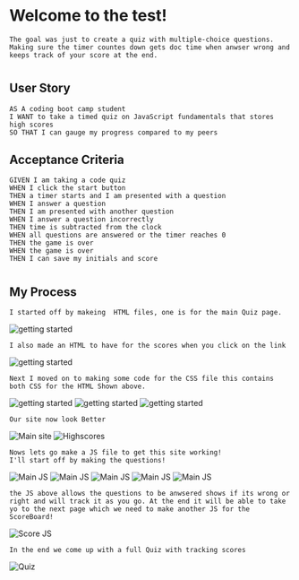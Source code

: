 # Welcome to the test!
```
The goal was just to create a quiz with multiple-choice questions. Making sure the timer countes down gets doc time when anwser wrong and keeps track of your score at the end. 
```
#
## User Story
```
AS A coding boot camp student
I WANT to take a timed quiz on JavaScript fundamentals that stores high scores
SO THAT I can gauge my progress compared to my peers
```
## Acceptance Criteria
```
GIVEN I am taking a code quiz
WHEN I click the start button
THEN a timer starts and I am presented with a question
WHEN I answer a question
THEN I am presented with another question
WHEN I answer a question incorrectly
THEN time is subtracted from the clock
WHEN all questions are answered or the timer reaches 0
THEN the game is over
WHEN the game is over
THEN I can save my initials and score
```
 #
 ## My Process
```
I started off by makeing  HTML files, one is for the main Quiz page. 
```
![getting started](assets/img/HTML01.jpg)

```
I also made an HTML to have for the scores when you click on the link
```
![getting started](assets/img/HTML%20Scroes%20.jpg)
```
Next I moved on to making some code for the CSS file this contains both CSS for the HTML Shown above.
```
![getting started](assets/img/css01.jpg)
![getting started](assets/img/css02.jpg)
![getting started](assets/img/css03.jpg)
```
Our site now look Better
```
![Main site](assets/img/Main%20Site.jpg)
![Highscores](assets/img/Scroe%20site.jpg)
```
Nows lets go make a JS file to get this site working!
I'll start off by making the questions!
```
![Main JS](assets/img/mainJS01.jpg)
![Main JS](assets/img/mainJS02.jpg)
![Main JS](assets/img/mainJS03.jpg)
![Main JS](assets/img/mainJS04.jpg)
![Main JS](assets/img/mainJS05.jpg)
```
the JS above allows the questions to be anwsered shows if its wrong or right and will track it as you go. At the end it will be able to take yo to the next page which we need to make another JS for the ScoreBoard!
```
![Score JS](assets/img/veiwScore.jpg)
```
In the end we come up with a full Quiz with tracking scores
```
![Quiz](assets/img/QuizGIFCLass%20-%20Made%20with%20Clipchamp.gif)





